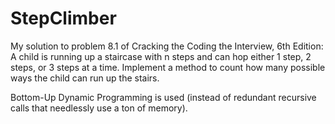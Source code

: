 # StepClimber
My solution to problem 8.1 of Cracking the Coding the Interview, 6th Edition: A child is running up a staircase with n steps and can hop either 1 step, 2 steps, or 3 steps at a time. Implement a method to count how many possible ways the child can run up the stairs. 

Bottom-Up Dynamic Programming is used (instead of redundant recursive calls that needlessly use a ton of memory).

